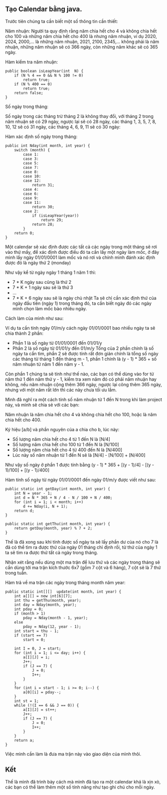 ## Tạo Calendar bằng java.

Trước tiên chúng ta cần biết một số thông tin cần thiết:

Năm nhuận:
Người ta quy định rằng năm chia hết cho 4 và không chia hết cho 100 và những năm chia hết cho 400 là nhưng năm nhuận, ví dụ 2020, 2024, 2000,... là những năm nhuận, 2021, 2100, 2345,... không phải là năm nhuận, những năm nhuận sẽ có 366 ngày, còn những năm khác sẽ có 365 ngày.

Hàm kiểm tra năm nhuận:

	public boolean isLeapYear(int  N) {
		if (N % 4 == 0 && N % 100 != 0)
			return true;
		if (N % 400 == 0)
			return true;
		return false;
	}
Số ngày trong tháng:

Số ngày trong các tháng trừ tháng 2 là không thay đổi, với tháng 2 trong năm nhuận sẽ có 29 ngày, ngược lại sẽ có 28 ngày, các tháng 1, 3, 5, 7, 8, 10, 12 sẽ có 31 ngày, các tháng 4, 6, 9, 11 sẽ có 30 ngày:

Hàm xác định số ngày trong tháng:

	public int Nday(int month, int year) {
		switch (month) {
			case 1:
			case 3:
			case 5:
			case 7:
			case 8:
			case 10:
			case 12:
				return 31;
			case 4:
			case 6:
			case 9:
			case 11:
				return 30;
			case 2:
				if (isLeapYear(year))
					return 29;
				return 28;
			}
		return 0;
	}

Một calendar sẽ xác định được các tất cả các ngày trong một tháng sẽ rơi vào thứ mấy, để xác định được điều đó ta cần lấy một ngày làm mốc, ở đây mình lấy ngày 01/01/0001 làm mốc và nó rơi và chính mình đánh xác định được đó là ngày thứ 2 (monday)

Như vậy kể từ ngày ngày 1 tháng 1 năm 1 thì:

- 7 * K ngày sau cũng là thứ 2
- 7 * K + 1 ngày sau sẽ là thứ 3
- ...
- 7 * K + 6 ngày sau sẽ là ngày chủ nhật
Ta sẽ chỉ cần xác định thứ của ngày đầu tiên (ngày 1) trong tháng đó, ta cần biết ngày đó các ngày mình chọn làm mốc bào nhiêu ngày.

Cách làm của mình như sau:

Ví dụ ta cần tính ngày 01/m/y cách ngày 01/01/0001 bao nhiều ngày ta sẽ chia thành 2 phần:

- Phần 1 là số ngày từ 01/01/0001 đến 01/01/y
- Phần 2 là số ngày từ 01/01/y đến 01/m/y
Tổng của 2 phần chính là số ngày ta cần tìm, phần 2 sẽ được tính rất đơn giản chính là tổng số ngày các tháng từ tháng 1 đến tháng m - 1, phần 1 chính là (y - 1) * 365 + số năm nhuận từ năm 1 đến năm y - 1.

Còn phần 1 chúng ta sẽ tính như thế nào, các bạn có thể dùng vào for từ năm thứ 1 đến năm thứ y - 1, kiểm tra xem năm đó có phải năm nhuận hay không, nếu năm nhuận cộng thêm 366 ngày, ngược lại công thêm 365 ngày, nhưng với một năm rất lớn thì các này chưa tối ưu lắm.

Mình đã nghĩ ra một cách tính số năm nhuận từ 1 đến N trong khi làm project này, và mình sẽ chia sẻ với các bạn:

Năm nhuận là năm chia hết cho 4 và không chia hết cho 100, hoặc là năm chia hết cho 400.

Ký hiệu [a/b] và phần nguyên của a chia cho b, lúc này:

- Số lượng năm chia hết cho 4 từ 1 đến N là [N/4]
- Số lượng năm chia hết cho 100 từ 1 đến N là [N/100]
- Số lượng năm chia hết cho 4 từ 400 đến N là [N/400]
- Lúc này số năm nhuận từ 1 đến N sẽ là [N/4] - [N/100] + [N/400]

Như vậy số ngày ở phần 1 được tính bằng (y - 1) * 365 + [(y - 1)/4] - [(y - 1)/100] + [(y - 1)/400]

Hàm tính số ngày từ ngày 01/01/0001 đến ngày 01/m/y được viết như sau:

	public static int getDay(int month, int year) {
		int N = year - 1;
		int d = N * 365 + N / 4 - N / 100 + N / 400;
		for (int i = 1; i < month; i++)
			d += Nday(i, N + 1);
		return d;
	}

	public static int getThu(int month, int year) {
		return getDay(month, year) % 7 + 2;
	}

Thế là đã xong sau khi tính được số ngày ta sẽ lấy phần dư của nó cho 7 là đã có thể tìm ra được thứ của ngày 01 tháng chỉ định rồi, từ thứ của ngày 1 ta sẽ tìm ra được thứ tất cả ngày trong tháng.

Nhận xét rằng nếu dùng một ma trận để lưu thứ và các ngày trong tháng sẽ cần dùng tới ma trận kích thước 6x7 (gồm 7 cột và 6 hàng), 7 cột sẽ là 7 thứ trong tuần.

Hàm trả về ma trận các ngày trong tháng month năm year:

	public static int[][]  update(int month, int year) {
		int a[][] = new int[6][7];
		int thu = getThu(month, year);
		int day = Nday(month, year);
		int pday = 0;
		if (month > 1)
			pday = Nday(month - 1, year);
		else
			pday = Nday(12, year - 1);
		int start = thu - 1;
		if (start == 7)
			start = 0;
		
		int I = 0, J = start;
		for (int i = 1; i <= day; i++) {
			a[I][J] = i;
			J++;
			if (J == 7) {
				J = 0;
				I++;
			}
		}
		for (int i = start - 1; i >= 0; i--) {
			a[0][i] = pday--;
		}
		int st = 1;
		while (!(I == 6 && J == 0)) {
			a[I][J] = st++;
			J++;
			if (J == 7) {
				J = 0;
				I++;
			}
		}
		return a;
	}

Việc mình cần làm là đưa ma trận này vào giao diện của mình thôi.

## Kết

Thế là mình đã trình bày cách mà mình đã tạo ra một calendar khá là xịn xò, các bạn có thể làm thêm một số tính năng như tạo ghi chú cho mỗi ngày.
